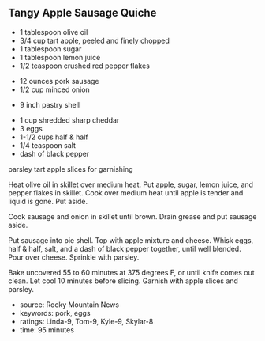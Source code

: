 Tangy Apple Sausage Quiche
--------------------------

- 1 tablespoon olive oil
- 3/4 cup tart apple, peeled and finely chopped
- 1 tablespoon sugar
- 1 tablespoon lemon juice
- 1/2 teaspoon crushed red pepper flakes
<!-- -->
- 12 ounces pork sausage
- 1/2 cup minced onion
<!-- -->
- 9 inch pastry shell
<!-- -->
- 1 cup shredded sharp cheddar
- 3 eggs
- 1-1/2 cups half & half
- 1/4 teaspoon salt
- dash of black pepper

parsley
tart apple slices for garnishing

Heat olive oil in skillet over medium heat.  Put apple, sugar, lemon
juice, and pepper flakes in skillet.  Cook over medium heat until
apple is tender and liquid is gone.  Put aside.

Cook sausage and onion in skillet until brown.  Drain grease and put
sausage aside.

Put sausage into pie shell.  Top with apple mixture and cheese.  Whisk
eggs, half & half, salt, and a dash of black pepper together, until
well blended.  Pour over cheese.  Sprinkle with parsley.

Bake uncovered 55 to 60 minutes at 375 degrees F, or until knife comes
out clean.  Let cool 10 minutes before slicing.  Garnish with apple
slices and parsley.

- source: Rocky Mountain News
- keywords: pork, eggs
- ratings: Linda-9, Tom-9, Kyle-9, Skylar-8
- time: 95 minutes
